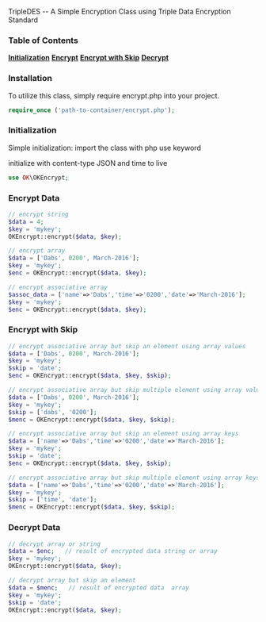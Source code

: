 TripleDES -- A Simple Encryption Class using Triple Data Encryption Standard

### Table of Contents
**[Initialization](#initialization)**
**[Encrypt](#encrypt)**
**[Encrypt with Skip](#encrypt-skip)**
**[Decrypt](#encrypt)**

### Installation
To utilize this class, simply require encrypt.php into your project.

```php
require_once ('path-to-container/encrypt.php');
```

### Initialization
Simple initialization: import the class with php use keyword

initialize with content-type JSON and time to live
```php
use OK\OKEncrypt;
```


### Encrypt Data
```php
// encrypt string
$data = 4;
$key = 'mykey';
OKEncrypt::encrypt($data, $key);

// encrypt array
$data = ['Dabs', 0200', March-2016'];
$key = 'mykey';
$enc = OKEncrypt::encrypt($data, $key);

// encrypt associative array
$assoc_data = ['name'=>'Dabs','time'=>'0200','date'=>'March-2016'];
$key = 'mykey';
$enc = OKEncrypt::encrypt($data, $key);
```

### Encrypt with Skip
```php
// encrypt associative array but skip an element using array values
$data = ['Dabs', 0200', March-2016'];
$key = 'mykey';
$skip = 'date';
$enc = OKEncrypt::encrypt($data, $key, $skip);

// encrypt associative array but skip multiple element using array values
$data = ['Dabs', 0200', March-2016'];
$key = 'mykey';
$skip = ['dabs', '0200'];
$menc = OKEncrypt::encrypt($data, $key, $skip);

// encrypt associative array but skip an element using array keys
$data = ['name'=>'Dabs','time'=>'0200','date'=>'March-2016'];
$key = 'mykey';
$skip = 'date';
$enc = OKEncrypt::encrypt($data, $key, $skip);

// encrypt associative array but skip multiple element using array keys
$data = ['name'=>'Dabs','time'=>'0200','date'=>'March-2016'];
$key = 'mykey';
$skip = ['time', 'date'];
$menc = OKEncrypt::encrypt($data, $key, $skip);
```


### Decrypt Data
```php
// decrypt array or string
$data = $enc;   // result of encrypted data string or array
$key = 'mykey';
OKEncrypt::encrypt($data, $key);

// decrypt array but skip an element
$data = $menc;   // result of encrypted data  array
$key = 'mykey';
$skip = 'date';
OKEncrypt::encrypt($data, $key);
```
